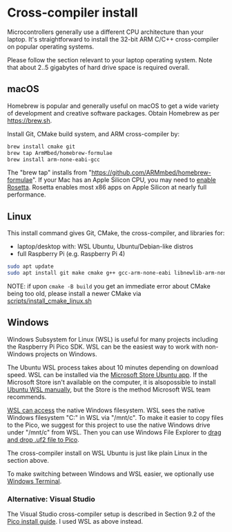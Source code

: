 # Cross-compiler install

Microcontrollers generally use a different CPU architecture than your laptop.
It's straightforward to install the 32-bit ARM C/C++ cross-compiler on popular operating systems.

Please follow the section relevant to your laptop operating system.
Note that about 2..5 gigabytes of hard drive space is required overall.

## macOS

Homebrew is popular and generally useful on macOS to get a wide variety of development and creative software packages.
Obtain Homebrew as per https://brew.sh.

Install Git, CMake build system, and ARM cross-compiler by:

```sh
brew install cmake git
brew tap ArmMbed/homebrew-formulae
brew install arm-none-eabi-gcc
```

The "brew tap" installs from "https://github.com/ARMmbed/homebrew-formulae".
If your Mac has an Apple Silicon CPU, you may need to [enable Rosetta](https://support.apple.com/en-us/HT211861).
Rosetta enables most x86 apps on Apple Silicon at nearly full performance.

## Linux

This install command gives Git, CMake, the cross-compiler, and libraries for:

* laptop/desktop with: WSL Ubuntu, Ubuntu/Debian-like distros
* full Raspberry Pi (e.g. Raspberry Pi 4)

```sh
sudo apt update
sudo apt install git make cmake g++ gcc-arm-none-eabi libnewlib-arm-none-eabi libstdc++-arm-none-eabi-newlib
```

NOTE: if upon `cmake -B build` you get an immediate error about CMake being too old,
please install a newer CMake via [scripts/install_cmake_linux.sh](../scripts/install_cmake_linux.sh)

## Windows

Windows Subsystem for Linux (WSL) is useful for many projects including the Raspberry Pi Pico SDK.
WSL can be the easiest way to work with non-Windows projects on Windows.

The Ubuntu WSL process takes about 10 minutes depending on download speed.
WSL can be installed via the [Microsoft Store Ubuntu app](https://docs.microsoft.com/en-us/windows/wsl/install).
If the Microsoft Store isn't available on the computer, it is alsopossible to install [Ubuntu WSL manually](https://docs.microsoft.com/en-us/windows/wsl/install), but the Store is the method Microsoft WSL team recommends.

[WSL can access](https://docs.microsoft.com/en-us/windows/wsl/filesystems)
the native Windows filesystem.
WSL sees the native Windows filesystem "C:" in WSL via "/mnt/c".
To make it easier to copy files to the Pico, we suggest for this project to use the native Windows drive under "/mnt/c" from WSL.
Then you can use Windows File Explorer to
[drag and drop .uf2 file to Pico](./upload.md).

The cross-compiler install on WSL Ubuntu is just like plain Linux in the section above.

To make switching between Windows and WSL easier, we optionally use
[Windows Terminal](https://docs.microsoft.com/en-us/windows/terminal/install).

### Alternative: Visual Studio

The Visual Studio cross-compiler setup is described in Section 9.2 of the
[Pico install guide](https://datasheets.raspberrypi.com/pico/getting-started-with-pico.pdf).
I used WSL as above instead.

